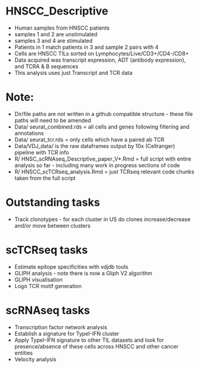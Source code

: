 # HNSCC_Descriptive

- Human samples from HNSCC patients
- samples 1 and 2 are unstimulated 
- samples 3 and 4 are stimulated 
- Patients in 1 match patients in 3 and sample 2 pairs with 4
- Cells are HNSCC TILs sorted on Lymphocytes/Live/CD3+/CD4-/CD8+
- Data acquired was transcript expression, ADT (antibody expression), and TCRA & B sequences
- This analysis uses just Transcript and TCR data

# Note: 
- Dir/file paths are not written in a github compatible structure - these file paths will need to be amended 
- Data/ seurat_combined.rds = all cells and genes following filtering and annotations 
- Data/ seurat_tcr.rds = only cells which have a paired ab TCR 
- Data/VDJ_data/ is the raw dataframes output by 10x (Cellranger) pipeline with TCR info
- R/ HNSC_scRNAseq_Descriptive_paper_V*.Rmd = full script with entire analysis so far - including many work in progress sections of code 
- R/ HNSCC_scTCRseq_analysis.Rmd = just TCRseq relevant code chunks taken from the full script


# Outstanding tasks
- Track clonotypes - for each cluster in US do clones increase/decrease and/or move between clusters 

# scTCRseq tasks
- Estimate epitope specificities with vdjdb tools
- GLIPH analysis - note there is now a Gliph V2 algorithm 
- GLIPH visualisation 
- Logo TCR motif generation 

# scRNAseq tasks
- Transcription factor network analysis
- Establish a signature for TypeI-IFN cluster
- Apply TypeI-IFN signature to other TIL datasets and look for presence/absence of these cells across HNSCC and other cancer entities
- Velocity analysis

